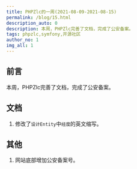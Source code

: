 ```yaml
---
title: PHPZlc的一周(2021-08-09-2021-08-15)
permalink: /blog/15.html
description_auto: 0
description: 本周，PHPZlc完善了文档，完成了公安备案。
tags: phpzlc,symfony,开源社区
author_no: 1
img_all: 1
---
```


## 前言

本周，PHPZlc完善了文档，完成了公安备案。

## 文档

1. 修改了`设计Entity`中`经度`的英文缩写。

## 其他

1. 网站底部增加公安备案号。

